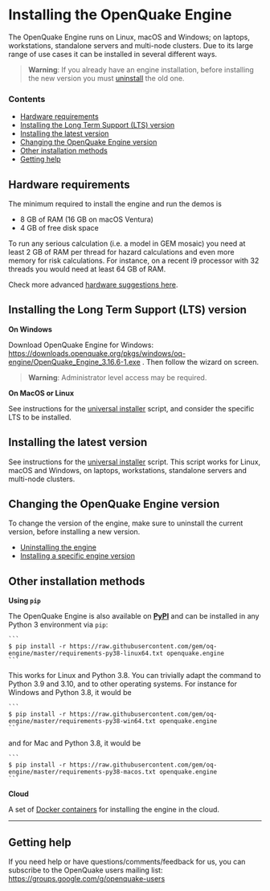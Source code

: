 # Installing the OpenQuake Engine

The OpenQuake Engine runs on Linux, macOS and Windows; on laptops,
workstations, standalone servers and multi-node clusters. Due to its
large range of use cases it can be installed in several different ways.

> **Warning**:
> If you already have an engine installation, before installing the new version you must [uninstall](universal.md#uninstalling-the-engine) the old one.


### Contents

* [Hardware requirements](#hardware-requirements)
* [Installing the Long Term Support (LTS) version](#installing-the-long-term-support-lts-version)
* [Installing the latest version](#installing-the-latest-version)
* [Changing the OpenQuake Engine version](#changing-the-openquake-engine-version)
* [Other installation methods](#other-installation-methods)
* [Getting help](#getting-help)


## Hardware requirements

The minimum required to install the engine and run the demos is

- 8 GB of RAM (16 GB on macOS Ventura)
- 4 GB of free disk space

To run any serious calculation (i.e. a model in GEM mosaic) you need
at least 2 GB of RAM per thread for hazard calculations and even more
memory for risk calculations. For instance, on a recent i9 processor
with 32 threads you would need at least 64 GB of RAM.

Check more advanced [hardware suggestions here](../hardware-suggestions.md).


## Installing the Long Term Support (LTS) version

**On Windows**

  Download OpenQuake Engine for Windows: https://downloads.openquake.org/pkgs/windows/oq-engine/OpenQuake_Engine_3.16.6-1.exe .
  Then follow the wizard on screen.
  > **Warning**:
  > Administrator level access may be required.


**On MacOS or Linux**

  See instructions for the [universal installer](./universal.md) script, and consider the specific LTS to be installed.


## Installing the latest version

See instructions for the [universal installer](./universal.md) script. This script works for Linux, macOS and Windows, on laptops, workstations, standalone servers and multi-node clusters.


## Changing the OpenQuake Engine version
  To change the version of the engine, make sure to uninstall the current version, before installing a new version.
  * [Uninstalling the engine](./universal.md#uninstalling-the-engine)
  * [Installing a specific engine version](./universal.md##installing-a-specific-engine-version)


## Other installation methods

**Using `pip`**

  The OpenQuake Engine is also available on **[PyPI](https://pypi.python.org/pypi/openquake.engine)** and can be installed in any Python 3 environment via `pip`:

    ```
    $ pip install -r https://raw.githubusercontent.com/gem/oq-engine/master/requirements-py38-linux64.txt openquake.engine
    ```
  This works for Linux and Python 3.8. You can trivially adapt the command to Python 3.9 and 3.10, and to other operating systems. For instance for Windows and Python 3.8, it would be

    ```
    $ pip install -r https://raw.githubusercontent.com/gem/oq-engine/master/requirements-py38-win64.txt openquake.engine
    ```
  and for Mac and Python 3.8, it would be
  
    ```
    $ pip install -r https://raw.githubusercontent.com/gem/oq-engine/master/requirements-py38-macos.txt openquake.engine
    ```

**Cloud**

  A set of [Docker containers](docker.md) for installing the engine in the cloud.


***

## Getting help
If you need help or have questions/comments/feedback for us, you can subscribe to the OpenQuake users mailing list: https://groups.google.com/g/openquake-users
